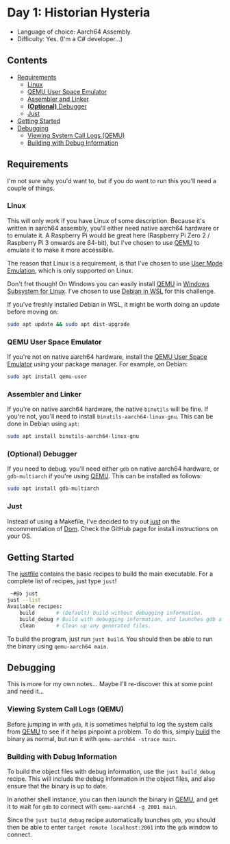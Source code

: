 # Day 1: Historian Hysteria

- Language of choice: Aarch64 Assembly.
- Difficulty: Yes. (I'm a C# developer...)

<!-- omit from toc -->
## Contents

- [Requirements](#requirements)
  - [Linux](#linux)
  - [QEMU User Space Emulator](#qemu-user-space-emulator)
  - [Assembler and Linker](#assembler-and-linker)
  - [**(Optional)** Debugger](#optional-debugger)
  - [Just](#just)
- [Getting Started](#getting-started)
- [Debugging](#debugging)
  - [Viewing System Call Logs (QEMU)](#viewing-system-call-logs-qemu)
  - [Building with Debug Information](#building-with-debug-information)


## Requirements

I'm not sure why you'd want to, but if you do want to run this you'll need a
couple of things.

### Linux

This will only work if you have Linux of some description. Because it's written
in aarch64 assembly, you'll either need native aarch64 hardware or to emulate
it. A Raspberry Pi would be great here (Raspberry Pi Zero 2 / Raspberry Pi 3
onwards are 64-bit), but I've chosen to use [QEMU](https://www.qemu.org/) to
emulate it to make it more accessible.

The reason that Linux is a requirement, is that I've chosen to use
[User Mode Emulation](https://www.qemu.org/docs/master/user/index.html#user-mode-emulation),
which is only supported on Linux.

Don't fret though! On Windows you can easily install
[QEMU](https://www.qemu.org/) in
[Windows Subsystem for Linux](https://learn.microsoft.com/en-us/windows/wsl/install).
I've chosen to use
[Debian in WSL](https://apps.microsoft.com/detail/9msvkqc78pk6) for this
challenge.

If you've freshly installed Debian in WSL, it might be worth doing an update
before moving on:

```zsh
sudo apt update && sudo apt dist-upgrade
```

### QEMU User Space Emulator

If you're not on native aarch64 hardware, install the
[QEMU User Space Emulator](https://www.qemu.org/docs/master/user/main.html)
using your package manager. For example, on Debian:

```zsh
sudo apt install qemu-user
```

### Assembler and Linker

If you're on native aarch64 hardware, the native `binutils` will be fine. If
you're not, you'll need to install `binutils-aarch64-linux-gnu`. This can be
done in Debian using `apt`:

```zsh
sudo apt install binutils-aarch64-linux-gnu
```

### **(Optional)** Debugger

If you need to debug. you'll need either `gdb` on native aarch64 hardware, or
`gdb-multiarch` if you're using [QEMU](https://www.qemu.org/). This can be
installed as follows:

```zsh
sudo apt install gdb-multiarch
```

### Just

Instead of using a Makefile, I've decided to try out
[just](https://github.com/casey/just) on the recommendation of
[Dom](../../dom/). Check the GitHub page for install instructions on your OS.

## Getting Started

The [justfile](./justfile) contains the basic recipes to build the main
executable. For a complete list of recipes, just type `just`!

```zsh
 ~#@❯ just
just --list
Available recipes:
    build       # (Default) build without debugging information.
    build_debug # Build with debugging information, and launches gdb after building.
    clean       # Clean up any generated files.
```

To build the program, just run `just build`. You should then be able to run the
binary using `qemu-aarch64 main`.

## Debugging

This is more for my own notes... Maybe I'll re-discover this at some point and
need it...

### Viewing System Call Logs (QEMU)

Before jumping in with `gdb`, it is sometimes helpful to log the system calls
from [QEMU](https://www.qemu.org/) to see if it helps pinpoint a problem. To do
this, simply [build](#getting-started) the binary as normal, but run it with
`qemu-aarch64 -strace main`.

### Building with Debug Information

To build the object files with debug information, use the `just build_debug`
recipe. This will include the debug information in the object files, and also
ensure that the binary is up to date.

In another shell instance, you can then launch the binary in
[QEMU](https://www.qemu.org/), and get it to wait for `gdb` to connect with
`qemu-aarch64 -g 2001 main`.

Since the `just build_debug` recipe automatically launches `gdb`, you should
then be able to enter `target remote localhost:2001` into the `gdb` window to
connect.